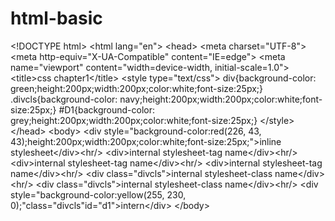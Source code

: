 # html-basic
&lt;!DOCTYPE html> &lt;html lang="en"> &lt;head>     &lt;meta charset="UTF-8">     &lt;meta http-equiv="X-UA-Compatible" content="IE=edge">     &lt;meta name="viewport" content="width=device-width, initial-scale=1.0">     &lt;title>css chapter1&lt;/title>     &lt;style type="text/css">         div{background-color: green;height:200px;width:200px;color:white;font-size:25px;}         .divcls{background-color: navy;height:200px;width:200px;color:white;font-size:25px;}         #D1{background-color: grey;height:200px;width:200px;color:white;font-size:25px;}      &lt;/style>      &lt;/head> &lt;body>     &lt;div style="background-color:red(226, 43, 43);height:200px;width:200px;color:white;font-size:25px;">inline stylesheet&lt;/div>&lt;hr/>     &lt;div>internal stylesheet-tag name&lt;/div>&lt;hr/>     &lt;div>internal stylesheet-tag name&lt;/div>&lt;hr/>     &lt;div>internal stylesheet-tag name&lt;/div>&lt;hr/>     &lt;div class="divcls">internal stylesheet-class name&lt;/div>&lt;hr/>     &lt;div class="divcls">internal stylesheet-class name&lt;/div>&lt;hr/>     &lt;div style="background-color:yellow(255, 230, 0);"class="divcls"id="d1">intern&lt;/div>         &lt;/body>
